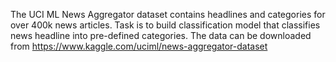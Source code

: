 The UCI ML News Aggregator dataset contains headlines and categories for over 400k news articles. Task is to build classification model that classifies news headline into pre-defined categories. The data can be downloaded from https://www.kaggle.com/uciml/news-aggregator-dataset
